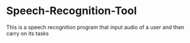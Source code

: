 # Speech-Recognition-Tool
This is a speech recognition program that input audio of a user and then carry on its tasks
